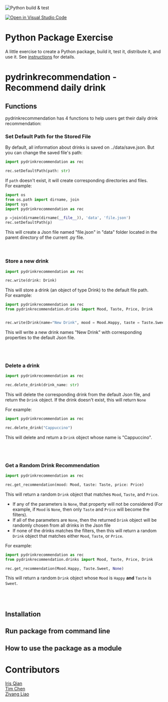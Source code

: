 ![Python build & test](https://github.com/software-students-fall2022/python-package-exercise-project-3-team-5/actions/workflows/main.yml/badge.svg)

[![Open in Visual Studio Code](https://classroom.github.com/assets/open-in-vscode-c66648af7eb3fe8bc4f294546bfd86ef473780cde1dea487d3c4ff354943c9ae.svg)](https://classroom.github.com/online_ide?assignment_repo_id=9088608&assignment_repo_type=AssignmentRepo)
# Python Package Exercise

A little exercise to create a Python package, build it, test it, distribute it, and use it. See [instructions](./instructions.md) for details.

# pydrinkrecommendation - Recommend daily drink


## Functions
pydrinkrecommendation has 4 functions to help users get their daily drink recommendation: 

### **Set Default Path for the Stored File**
By default, all information about drinks is saved on ../data/save.json. But you can change the saved file's path:
```python
import pydrinkrecommendation as rec

rec.setDefaultPath(path: str)
```
If `path` doesn't exist, it will create corresponding directories and files.\
For example:
```python
import os
from os.path import dirname, join
import sys
import pydrinkrecommendation as rec

p =join(dirname(dirname(__file__)), 'data', 'file.json')
rec.setDefaultPath(p)
```
This will create a Json file named "file.json" in "data" folder located in the parent directory of the current .py file.
<br>\
<br>

### **Store a new drink**
```python
import pydrinkrecommendation as rec

rec.write(drink: Drink)
```
This will store a drink (an object of type Drink) to the default file path.\
For example:
```python
import pydrinkrecommendation as rec
from pydrinkrecommendation.drinks import Mood, Taste, Price, Drink


rec.write(Drink(name="New Drink", mood = Mood.Happy, taste = Taste.Sweet, price = Price.Low))
```
This will write a new drink names "New Drink" with corresponding properties to the default Json file.

<br>
<br>

### **Delete a drink**
```python
import pydrinkrecommendation as rec

rec.delete_drink(drink_name: str)
```
This will delete the corresponding drink from the default Json file, and return the `Drink` object. If the drink doesn't exist, this will return `None`

For example:
```python
import pydrinkrecommendation as rec

rec.delete_drink("Cappuccino")
```
This will delete and return a `Drink` object whose name is "Cappuccino".

<br>
<br>

### **Get a Random Drink Recommendation**
```python
import pydrinkrecommendation as rec

rec.get_recommendation(mood: Mood, taste: Taste, price: Price)
```
This will return a random `Drink` object that matches `Mood`, `Taste`, and `Price`. 
- If any of the parameters is `None`, that property will not be considered (For example, if `Mood` is `None`, then only `Taste` and `Price` will become the filters).
- If all of the parameters are `None`, then the returned `Drink` object will be randomly chosen from all drinks in the Json file
- If none of the drinks matches the filters, then this will return a random `Drink` object that matches either `Mood`, `Taste`, or `Price`.

For example:
```python
import pydrinkrecommendation as rec
from pydrinkrecommendation.drinks import Mood, Taste, Price, Drink

rec.get_recommendation(Mood.Happy, Taste.Sweet, None)
```
This will return a random `Drink` object whose `Mood` is `Happy` **and** `Taste` is `Sweet`.

<br>
<br>

## Installation



## Run package from command line


## How to use the package as a module


# Contributors
[Iris Qian](https://github.com/okkiris)\
[Tim Chen](https://github.com/cty288)\
[Ziyang Liao](https://github.com/ian-Liaozy)



